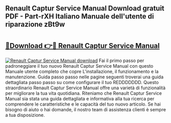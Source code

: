 ## Renault Captur Service Manual Download gratuit PDF - Part-rXH Italiano Manuale dell'utente di riparazione zBt9w

# <h2><a href="http://dfflx5b.blite.top/?on=Renault+Captur+Service+Manual">🔗Download 👉🔴 Renault Captur Service Manual</a></h2>

[![Renault Captur Service Manual download](https://i.imgur.com/lujVjoI.png)](http://dfflx5b.blite.top/?on=Renault+Captur+Service+Manual)
Fai il primo passo per padroneggiare il tuo nuovo Renault Captur Service Manual con questo Manuale utente completo che copre L'installazione, il funzionamento e la manutenzione. Guida passo passo nelle pagine seguenti troverai una guida dettagliata passo passo su come configurare il tuo REDDDDDDD. Questo straordinario Renault Captur Service Manual offre una varietà di funzionalità per migliorare la tua vita quotidiana. Riteniamo che Renault Captur Service Manual sia stata una guida dettagliata e informativa alla tua ricerca per comprendere le caratteristiche e le capacità del tuo nuovo articolo. Se hai bisogno di aiuto o hai domande, il nostro team di assistenza clienti è sempre a tua disposizione.
